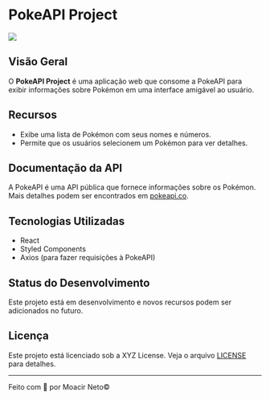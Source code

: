 # PokeAPI Project
<img src="http://img.shields.io/static/v1?label=STATUS&message=EM%20DESENVOLVIMENTO&color=GREEN&style=for-the-badge"/>

## Visão Geral

O **PokeAPI Project** é uma aplicação web que consome a PokeAPI para exibir informações sobre Pokémon em uma interface amigável ao usuário.

## Recursos

- Exibe uma lista de Pokémon com seus nomes e números.
- Permite que os usuários selecionem um Pokémon para ver detalhes.

## Documentação da API

A PokeAPI é uma API pública que fornece informações sobre os Pokémon. Mais detalhes podem ser encontrados em [pokeapi.co](https://pokeapi.co/).

## Tecnologias Utilizadas

- React
- Styled Components
- Axios (para fazer requisições à PokeAPI)

## Status do Desenvolvimento

Este projeto está em desenvolvimento e novos recursos podem ser adicionados no futuro.

## Licença

Este projeto está licenciado sob a XYZ License. Veja o arquivo [LICENSE](LICENSE) para detalhes.

---

Feito com 💙 por Moacir Neto©
